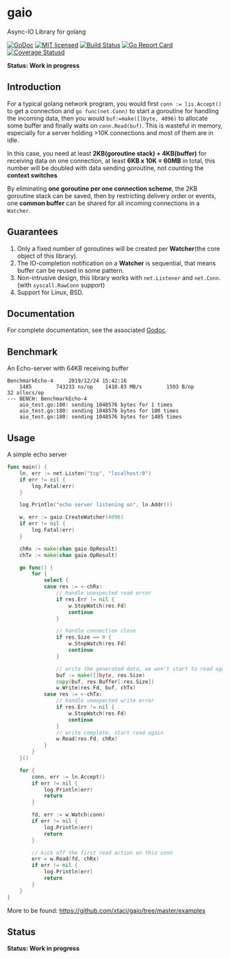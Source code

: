 # gaio

Async-IO Library for golang

[![GoDoc][1]][2] [![MIT licensed][3]][4] [![Build Status][5]][6] [![Go Report Card][7]][8] [![Coverage Statusd][9]][10]

[1]: https://godoc.org/github.com/xtaci/gaio?status.svg
[2]: https://godoc.org/github.com/xtaci/gaio
[3]: https://img.shields.io/badge/license-MIT-blue.svg
[4]: LICENSE
[5]: https://travis-ci.org/xtaci/gaio.svg?branch=master
[6]: https://travis-ci.org/xtaci/gaio
[7]: https://goreportcard.com/badge/github.com/xtaci/gaio
[8]: https://goreportcard.com/report/github.com/xtaci/gaio
[9]: https://codecov.io/gh/xtaci/gaio/branch/master/graph/badge.svg
[10]: https://codecov.io/gh/xtaci/gaio

**Status: Work in progress**

## Introduction

For a typical golang network program, you would first `conn := lis.Accept()` to get a connection and `go func(net.Conn)` to start a goroutine for handling the incoming data, then you would `buf:=make([]byte, 4096)` to allocate some buffer and finally waits on `conn.Read(buf)`. This is wasteful in memory, especially for a server holding >10K connections and most of them are in idle. 

In this case, you need at least **2KB(goroutine stack) + 4KB(buffer)** for receiving data on one connection, at least **6KB x 10K = 60MB** in total, this number will be doubled with data sending goroutine, not counting the **context switches**

By eliminating **one goroutine per one connection scheme**, the 2KB goroutine stack can be saved, then by restricting delivery order or events, one **common buffer** can be shared for all incoming connections in a `Watcher`.

## Guarantees

1. Only a fixed number of goroutines will be created per **Watcher**(the core object of this library).
2. The IO-completion notification on a **Watcher** is sequential, that means buffer can be reused in some pattern.
3. Non-intrusive design, this library works with `net.Listener` and `net.Conn`. (with `syscall.RawConn` support)
4. Support for Linux, BSD.

## Documentation

For complete documentation, see the associated [Godoc](https://godoc.org/github.com/xtaci/gaio).

## Benchmark

An Echo-server with 64KB receiving buffer
```
BenchmarkEcho-4   	2019/12/24 15:42:16
    1485	    743233 ns/op	1410.83 MB/s	    1593 B/op	      32 allocs/op
--- BENCH: BenchmarkEcho-4
    aio_test.go:180: sending 1048576 bytes for 1 times
    aio_test.go:180: sending 1048576 bytes for 100 times
    aio_test.go:180: sending 1048576 bytes for 1485 times
```

## Usage

A simple echo server

```go
func main() {
	ln, err := net.Listen("tcp", "localhost:0")
	if err != nil {
		log.Fatal(err)
	}

	log.Println("echo server listening on", ln.Addr())

	w, err := gaio.CreateWatcher(4096)
	if err != nil {
		log.Fatal(err)
	}

	chRx := make(chan gaio.OpResult)
	chTx := make(chan gaio.OpResult)

	go func() {
		for {
			select {
			case res := <-chRx:
				// handle unexpected read error
				if res.Err != nil {
					w.StopWatch(res.Fd)
					continue
				}

				// handle connection close
				if res.Size == 0 {
					w.StopWatch(res.Fd)
					continue
				}

				// write the generated data, we won't start to read again until write completes.
				buf := make([]byte, res.Size)
				copy(buf, res.Buffer[:res.Size])
				w.Write(res.Fd, buf, chTx)
			case res := <-chTx:
				// handle unexpected write error
				if res.Err != nil {
					w.StopWatch(res.Fd)
					continue
				}
				// write complete, start read again
				w.Read(res.Fd, chRx)
			}
		}
	}()

	for {
		conn, err := ln.Accept()
		if err != nil {
			log.Println(err)
			return
		}

		fd, err := w.Watch(conn)
		if err != nil {
			log.Println(err)
			return
		}

		// kick off the first read action on this conn
		err = w.Read(fd, chRx)
		if err != nil {
			log.Println(err)
			return
		}
	}
}
```

More to be found: https://github.com/xtaci/gaio/tree/master/examples

## Status

**Status: Work in progress**
